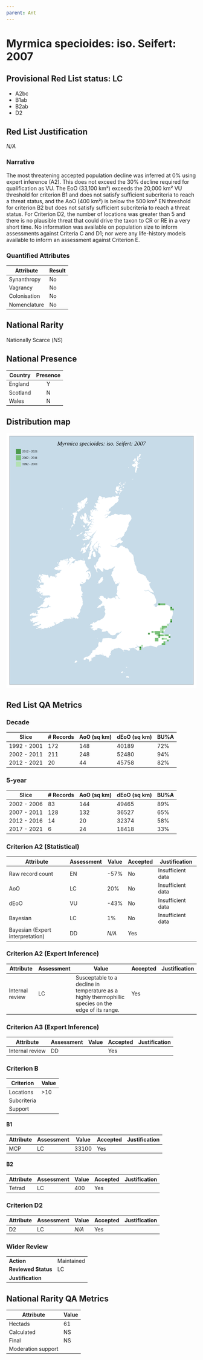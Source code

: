 ```yaml
---
parent: Ant
---
```


# Myrmica specioides: iso. Seifert: 2007

## Provisional Red List status: LC
- A2bc
- B1ab
- B2ab
- D2

## Red List Justification
*N/A*

### Narrative


The most threatening accepted population decline was inferred at 0% using expert inference (A2). This does not exceed the 30% decline required for qualification as VU. The EoO (33,100 km²) exceeds the 20,000 km² VU threshold for criterion B1 and does not satisfy sufficient subcriteria to reach a threat status, and the AoO (400 km²) is below the 500 km² EN threshold for criterion B2 but does not satisfy sufficient subcriteria to reach a threat status. For Criterion D2, the number of locations was greater than 5 and there is no plausible threat that could drive the taxon to CR or RE in a very short time. No information was available on population size to inform assessments against Criteria C and D1; nor were any life-history models available to inform an assessment against Criterion E.

### Quantified Attributes
|Attribute|Result|
|---|---|
|Synanthropy|No|
|Vagrancy|No|
|Colonisation|No|
|Nomenclature|No|


## National Rarity
Nationally Scarce (*NS*)

## National Presence
|Country|Presence
|---|:-:|
|England|Y|
|Scotland|N|
|Wales|N|


## Distribution map
![](../map/106.svg)

## Red List QA Metrics
### Decade
| Slice | # Records | AoO (sq km) | dEoO (sq km) |BU%A |
|---|---|---|---|---|
|1992 - 2001|172|148|40189|72%|
|2002 - 2011|211|248|52480|94%|
|2012 - 2021|20|44|45758|82%|

### 5-year
| Slice | # Records | AoO (sq km) | dEoO (sq km) |BU%A |
|---|---|---|---|---|
|2002 - 2006|83|144|49465|89%|
|2007 - 2011|128|132|36527|65%|
|2012 - 2016|14|20|32374|58%|
|2017 - 2021|6|24|18418|33%|

### Criterion A2 (Statistical)
|Attribute|Assessment|Value|Accepted|Justification
|---|---|---|---|---|
|Raw record count|EN|-57%|No|Insufficient data|
|AoO|LC|20%|No|Insufficient data|
|dEoO|VU|-43%|No|Insufficient data|
|Bayesian|LC|1%|No|Insufficient data|
|Bayesian (Expert interpretation)|DD|*N/A*|Yes||

### Criterion A2 (Expert Inference)
|Attribute|Assessment|Value|Accepted|Justification
|---|---|---|---|---|
|Internal review|LC|Susceptable to a decline in temperature as a highly thermophillic species on the edge of its range.|Yes||

### Criterion A3 (Expert Inference)
|Attribute|Assessment|Value|Accepted|Justification
|---|---|---|---|---|
|Internal review|DD||Yes||

### Criterion B
|Criterion| Value|
|---|---|
|Locations|>10|
|Subcriteria||
|Support||

#### B1
|Attribute|Assessment|Value|Accepted|Justification
|---|---|---|---|---|
|MCP|LC|33100|Yes||

#### B2
|Attribute|Assessment|Value|Accepted|Justification
|---|---|---|---|---|
|Tetrad|LC|400|Yes||

### Criterion D2
|Attribute|Assessment|Value|Accepted|Justification
|---|---|---|---|---|
|D2|LC|*N/A*|Yes||

### Wider Review
|  |  |
|---|---|
|**Action**|Maintained|
|**Reviewed Status**|LC|
|**Justification**||

## National Rarity QA Metrics
|Attribute|Value|
|---|---|
|Hectads|61|
|Calculated|NS|
|Final|NS|
|Moderation support||
